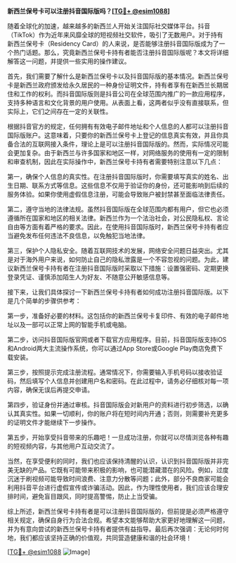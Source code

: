 **新西兰保号卡可以注册抖音国际版吗？[[TG💪+ @esim1088](https://t.me/s/esim1088)]**

随着全球化的加速，越来越多的新西兰人开始关注国际社交媒体平台。抖音（TikTok）作为近年来风靡全球的短视频社交软件，吸引了无数用户。对于持有新西兰保号卡（Residency Card）的人来说，是否能够注册抖音国际版成为了一个热门话题。那么，究竟新西兰保号卡持有者能否注册抖音国际版呢？本文将详细解答这一问题，并提供一些实用的操作建议。

首先，我们需要了解什么是新西兰保号卡以及抖音国际版的基本情况。新西兰保号卡是新西兰政府颁发给永久居民的一种身份证明文件，持有者享有在新西兰长期居住和工作的权利。而抖音国际版则是抖音公司在全球范围内推广的一款应用程序，支持多种语言和文化背景的用户使用。从表面上看，这两者似乎没有直接联系，但实际上，它们之间存在一定的关联性。

根据抖音官方的规定，任何拥有有效电子邮件地址和个人信息的人都可以注册抖音国际版账户。这意味着，只要你的新西兰保号卡上登记的信息真实有效，并且你具备合法的互联网接入条件，理论上是可以注册抖音国际版的。然而，实际情况可能会更加复杂。由于新西兰与许多国家和地区一样，对网络服务的使用有一定的限制和审查机制，因此在实际操作中，新西兰保号卡持有者需要特别注意以下几点：

第一，确保个人信息的真实性。在注册抖音国际版时，你需要填写真实的姓名、出生日期、联系方式等信息。这些信息不仅用于验证你的身份，还可能影响到后续的服务体验。如果你使用虚假信息注册，可能会导致账户被封禁甚至面临法律责任。

第二，遵守当地的法律法规。虽然抖音国际版在全球范围内都有用户，但它也必须遵循所在国家和地区的相关法律。新西兰作为一个法治社会，对公民隐私权、言论自由等方面有着严格的要求。因此，在使用抖音国际版时，新西兰保号卡持有者应当避免发布任何违法不良信息，以免触犯当地法律。

第三，保护个人隐私安全。随着互联网技术的发展，网络安全问题日益突出。尤其是对于海外用户来说，如何防止自己的隐私泄露是一个不容忽视的问题。为此，建议新西兰保号卡持有者在注册抖音国际版时采取以下措施：设置强密码、定期更换登录凭证、谨慎添加陌生人为好友、不随意公开敏感信息等。

接下来，让我们具体探讨一下新西兰保号卡持有者如何成功注册抖音国际版。以下是几个简单的步骤供参考：

第一步，准备好必要的材料。这包括你的新西兰保号卡复印件、有效的电子邮件地址以及一部可以正常上网的智能手机或电脑。

第二步，访问抖音国际版官网或者下载官方应用程序。目前，抖音国际版支持iOS和Android两大主流操作系统，你可以通过App Store或Google Play商店免费下载安装。

第三步，按照提示完成注册流程。通常情况下，你需要输入手机号码以接收验证码，然后填写个人信息并创建用户名和密码。在此过程中，请务必仔细核对每一项内容，确保无误后再提交申请。

第四步，验证身份并通过审核。抖音国际版会对新用户的资料进行初步筛选，以确认其真实性。如果一切顺利，你的账户将在短时间内开通；否则，则需要补充更多的证明文件才能继续下一步操作。

第五步，开始享受抖音带来的乐趣吧！一旦成功注册，你就可以尽情浏览各种有趣的短视频内容，与其他用户互动交流了。

当然，在享受便利的同时，我们也应该保持清醒的认识，认识到抖音国际版并非完美无缺的产品。它既有可能带来积极的影响，也可能潜藏潜在的风险。例如，过度沉迷于刷视频可能导致时间浪费、注意力分散等问题；此外，部分不良商家可能会利用抖音平台进行虚假宣传或诈骗活动。因此，作为理性使用者，我们应该合理安排时间，避免盲目跟风，同时提高警惕，防止上当受骗。

综上所述，新西兰保号卡持有者是可以注册抖音国际版的，但前提是必须严格遵守相关规定，确保自身行为合法合规。希望本文能够帮助大家更好地理解这一问题，并为有意向尝试的新西兰保号卡持有者提供有益指导。最后再次强调：无论何时何地，我们都应该坚持正确的价值观，共同营造健康和谐的社会环境！

[[TG💪+ @esim1088](https://t.me/s/esim1088) ![Image](https://i.postimg.cc/4NQfJmqS/Snipaste-2025-05-13-00-14-12.png)]